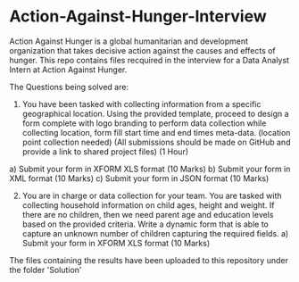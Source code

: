 # Action-Against-Hunger-Interview
Action Against Hunger is a global humanitarian and development organization that takes decisive action against the causes and effects of hunger. 
This repo contains files recquired in the interview for a Data Analyst Intern at Action Against Hunger.

The Questions being solved are:
1.	You have been tasked with collecting information from a specific geographical location. Using the provided template, proceed to design a form complete with logo branding to perform data collection while collecting location, form fill start time and end times meta-data. (location point collection needed)
(All submissions should be made on GitHub and provide a link to shared project files) 
(1 Hour)

a)	Submit your form in XFORM XLS format (10 Marks)
b)	Submit your form in XML format (10 Marks)
c)	Submit your form in JSON format (10 Marks)

2.	You are in charge or data collection for your team. You are tasked with collecting household information on child ages, height and weight. If there are no children, then we need parent age and education levels based on the provided criteria. Write a dynamic form that is able to capture an unknown number of children capturing the required fields.
a)	Submit your form in XFORM XLS format (10 Marks)

The files containing the results have been uploaded to this repository under the folder 'Solution'
